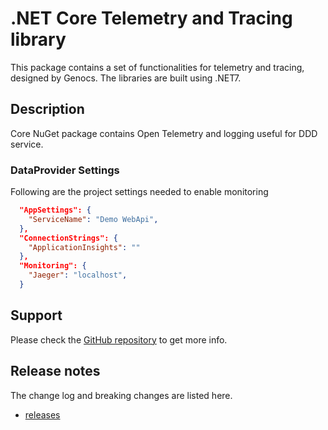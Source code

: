 # .NET Core Telemetry and Tracing library

This package contains a set of functionalities for telemetry and tracing, designed by Genocs.
The libraries are built using .NET7.


## Description

Core NuGet package contains Open Telemetry and logging useful for DDD service.

### DataProvider Settings
Following are the project settings needed to enable monitoring

``` json
  "AppSettings": {
    "ServiceName": "Demo WebApi",
  },
  "ConnectionStrings": {
    "ApplicationInsights": ""
  },
  "Monitoring": {
    "Jaeger": "localhost",
  }
```

## Support

Please check the [GitHub repository](https://github.com/Genocs/genocs-library) to get more info.


## Release notes

The change log and breaking changes are listed here.

- [releases](https://github.com/Genocs/genocs-library/releases)



